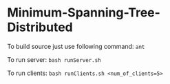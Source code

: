 # Minimum-Spanning-Tree-Distributed

To build source just use following command: `ant`

To run server: `bash runServer.sh`

To run clients: `bash runClients.sh <num_of_clients=5>`
